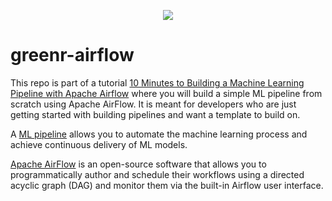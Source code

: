 <p align="center">
  <a href="https://medium.com/@btphan95/10-minutes-to-building-a-machine-learning-pipeline-with-apache-airflow-53cd09268977"><img src="https://github.com/btphan95/greenr-airflow/blob/master/preview.png?raw=true" align="middle" ></a>
</p>

# greenr-airflow

This repo is part of a tutorial [10 Minutes to Building a Machine Learning Pipeline with Apache Airflow](https://medium.com/@btphan95/10-minutes-to-building-a-machine-learning-pipeline-with-apache-airflow-53cd09268977) where you will build a simple ML pipeline from scratch using Apache AirFlow. It is meant for developers who are just getting started with building pipelines and want a template to build on.

A [ML pipeline](https://cloud.google.com/solutions/machine-learning/mlops-continuous-delivery-and-automation-pipelines-in-machine-learning) allows you to automate the machine learning process and achieve continuous delivery of ML models. 

[Apache AirFlow](https://airflow.apache.org/) is an open-source software that allows you to programmatically author and schedule their workflows using a directed acyclic graph (DAG) and monitor them via the built-in Airflow user interface.

